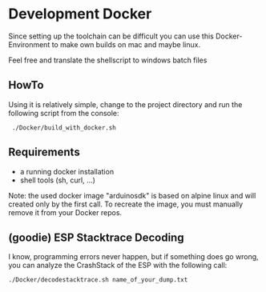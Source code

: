 # Development Docker 

Since setting up the toolchain can be difficult you can use this Docker-Environment to make own builds on mac and maybe linux.


Feel free and translate the shellscript to windows batch files  

## HowTo

Using it is relatively simple, change to the project directory and run the following script from the console:
```console
 ./Docker/build_with_docker.sh
```


## Requirements
- a running docker installation
- shell tools (sh, curl, ...)

Note: the used docker image "arduinosdk" is based on alpine linux and will created only by the first call. To recreate the image, you must manually remove it from your Docker repos.

## (goodie) ESP Stacktrace Decoding

I know, programming errors never happen, but if something does go wrong, you can analyze the CrashStack of the ESP with the following call:
```console
./Docker/decodestacktrace.sh name_of_your_dump.txt
```